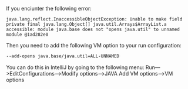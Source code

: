 If you enciunter the following error:
```
java.lang.reflect.InaccessibleObjectException: Unable to make field private final java.lang.Object[] java.util.Arrays$ArrayList.a accessible: module java.base does not "opens java.util" to unnamed module @1ad282e0
```
Then you need to add the following VM option to your run configuration:
```bash
--add-opens java.base/java.util=ALL-UNNAMED
```
You can do this in IntelliJ by going to the following menu:
Run—>EditConfigurations—>Modify options—>JAVA Add VM options—>VM options
 
